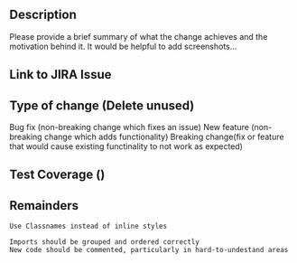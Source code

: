 ## Description
  Please provide a brief summary of what the change achieves and the motivation behind it.
  It would be helpful to add screenshots...

## Link to JIRA Issue

## Type of change (Delete unused)

  Bug fix (non-breaking change which fixes an issue)
  New feature (non-breaking change which adds functionality)
  Breaking change(fix or feature that would cause existing functinality to not work as expected)

  ## Test Coverage ()

  <!-- TODO: -->


  ## Remainders

    Use Classnames instead of inline styles

    Imports should be grouped and ordered correctly
    New code should be commented, particularly in hard-to-undestand areas
    